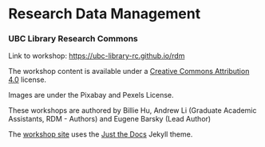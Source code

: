 # Research Data Management
### UBC Library Research Commons
Link to workshop: https://ubc-library-rc.github.io/rdm

The workshop content is available under a [Creative Commons Attribution 4.0](https://creativecommons.org/licenses/by/4.0) license.

Images are under the Pixabay and Pexels License.

These workshops are authored by Billie Hu, Andrew Li (Graduate Academic Assistants, RDM - Authors) and Eugene Barsky (Lead Author)

The [workshop site](https://ubc-library-rc.github.io/rdm/) uses the [Just the Docs](https://github.com/pmarsceill/just-the-docs) Jekyll theme.
